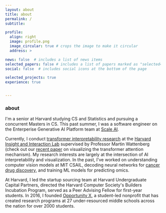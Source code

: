 ```yaml
---
layout: about
title: about
permalink: /
subtitle: 

profile:
  align: right
  image: profile.png
  image_circular: true # crops the image to make it circular
  address: >

news: false  # includes a list of news items
selected_papers: false # includes a list of papers marked as "selected={true}"
social: false  # includes social icons at the bottom of the page

selected_projects: true
experience: true


---
```


<h3> about </h3>

I'm a senior at Harvard studying CS and Statistics and pursuing a concurrent Masters in CS. This past summer, I was a software engineer on the Enterperise Generative AI Platform team at [Scale AI](scale.com).

Currently, I conduct [transformer interpretability research](/projects/attention) at the [Harvard Insight and Interaction Lab](https://insight.seas.harvard.edu/) supervised by Professor Martin Wattenberg (check out our [recent paper](https://arxiv.org/pdf/2305.03210.pdf) on visualizing the transformer attention mechanism). My research interests are largely at the intersection of AI interpretability and visualization. In the past, I've worked on understanding computer vision models at MIT CSAIL, decoding neural networks for [cancer drug discovery](/projects/deepexplain), and training ML models for predicting omics.

<!-- My research interests are in developing visualization techniques to understand patterns in large language models. , supervised by Martin Wattenberg and Fernanda Viégas.  -->

At Harvard, I led the startup sourcing team at Harvard Undergraduate Capital Partners, directed the Harvard Computer Society's Builders Incubation Program, served as a Peer Advising Fellow for first-year students. In 2016, I founded [Opportunity X](https://opportunityx.org/), a student-led nonprofit that has created research programs at 27 under-resourced middle schools across the nation for over 2000 students.

<!-- I currently lead [MITxHarvard Women in AI](https://mitharvardwai.github.io/index.html) and play on the Harvard Women's Club Volleyball team. -->

<!-- At Harvard, I am the co-president of [MITxHarvard Women in AI](https://mitharvardwai.github.io/index.html) and a member of the Women's Club Volleyball team. I've helped lead the Harvard Computer Society, Women in Computer Science, and Harvard Undergraduate Capital Partners. I've also served in several teaching and advising roles, including being a Teaching Fellow for Statistics 110 and a Peer Advising Fellow. -->
<!-- involved with the [Harvard AI Safety Team](https://haist.ai/). -->

<!-- This summer, I'll be a software engineering intern at [Scale AI](http://scale.com/) on their Enterprise Generative Platform team. Previously, I've worked at IMC, Hudson River Trading, LinkedIn, and Jemi (YC S20). I am also the founder of [Opportunity X](https://opportunityx.org/), a student-led nonprofit that has created research programs for 2000+ low-income students at 27 middle schools across the nation. -->

<!-- I am originally from sunny Cupertino, California. In my free time, I enjoy playing volleyball, spending afternoons at cafes, and tinkering with [artistic data visualizations](https://github.com/chenxcynthia/data-art).  -->

<!-- &#8202; -->

<!-- You can find me on [Twitter](https://twitter.com/chenxcynthia), [LinkedIn](https://www.linkedin.com/in/cchen18/), and [Github](https://github.com/chenxcynthia), or shoot me an email at <a href="mailto:cynthiachen@college.harvard.edu">cynthiachen@college.harvard.edu</a>. I'd love to chat! -->


<!-- <h3> experience </h3>

**Current.** Software Engineering Intern @ [Scale AI](http://scale.com/). Research Assistant @ [Harvard Insight and Interaction Lab](https://insight.seas.harvard.edu/).

**Previous.** Teaching Fellow @ Harvard (Stat 110 and CS 73). Trading Intern @ IMC. Software Engineering Intern @ LinkedIn. Software Engineering Intern @ Jemi (YC S20). -->



<!-- &#8202; -->

<!-- <h3>featured projects</h3> -->